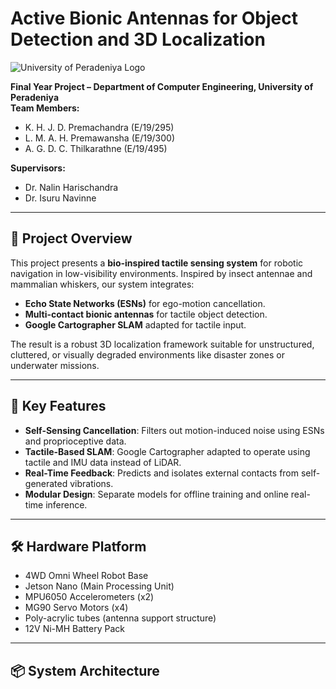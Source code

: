 # Active Bionic Antennas for Object Detection and 3D Localization

![University of Peradeniya Logo](https://upload.wikimedia.org/wikipedia/en/3/32/University_of_Peradeniya_crest.png)

**Final Year Project – Department of Computer Engineering, University of Peradeniya**  
**Team Members:**  
- K. H. J. D. Premachandra (E/19/295)  
- L. M. A. H. Premawansha (E/19/300)  
- A. G. D. C. Thilkarathne (E/19/495)  

**Supervisors:**  
- Dr. Nalin Harischandra  
- Dr. Isuru Navinne  

---

## 📌 Project Overview

This project presents a **bio-inspired tactile sensing system** for robotic navigation in low-visibility environments. Inspired by insect antennae and mammalian whiskers, our system integrates:

- **Echo State Networks (ESNs)** for ego-motion cancellation.  
- **Multi-contact bionic antennas** for tactile object detection.  
- **Google Cartographer SLAM** adapted for tactile input.

The result is a robust 3D localization framework suitable for unstructured, cluttered, or visually degraded environments like disaster zones or underwater missions.

---

## 🚀 Key Features

- **Self-Sensing Cancellation**: Filters out motion-induced noise using ESNs and proprioceptive data.  
- **Tactile-Based SLAM**: Google Cartographer adapted to operate using tactile and IMU data instead of LiDAR.  
- **Real-Time Feedback**: Predicts and isolates external contacts from self-generated vibrations.  
- **Modular Design**: Separate models for offline training and online real-time inference.

---

## 🛠️ Hardware Platform

- 4WD Omni Wheel Robot Base  
- Jetson Nano (Main Processing Unit)  
- MPU6050 Accelerometers (x2)  
- MG90 Servo Motors (x4)  
- Poly-acrylic tubes (antenna support structure)  
- 12V Ni-MH Battery Pack  

---

## 📦 System Architecture

